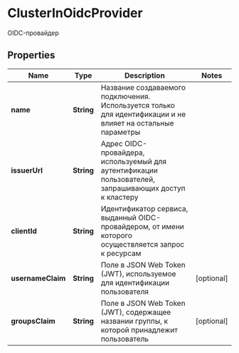 

# ClusterInOidcProvider

OIDC-провайдер

## Properties

| Name | Type | Description | Notes |
|------------ | ------------- | ------------- | -------------|
|**name** | **String** | Название создаваемого подключения. Используется только для идентификации и не влияет на остальные параметры |  |
|**issuerUrl** | **String** | Адрес OIDC-провайдера, используемый для аутентификации пользователей, запрашивающих доступ к кластеру |  |
|**clientId** | **String** | Идентификатор сервиса, выданный OIDC-провайдером, от имени которого осуществляется запрос к ресурсам |  |
|**usernameClaim** | **String** | Поле в JSON Web Token (JWT), используемое для идентификации пользователя |  [optional] |
|**groupsClaim** | **String** | Поле в JSON Web Token (JWT), содержащее названии группы, к которой принадлежит пользователь |  [optional] |



